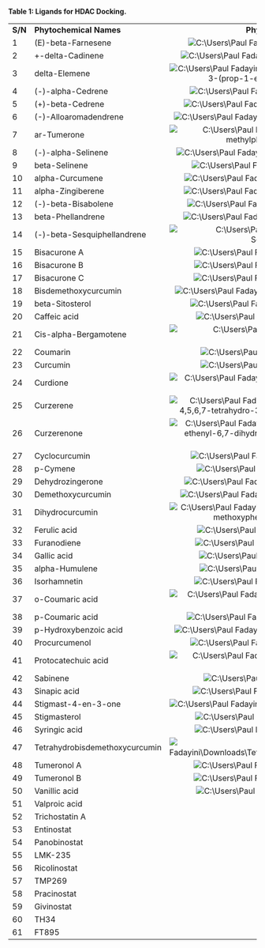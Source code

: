 <!--StartFragment-->


**Table 1: Ligands for HDAC Docking.**

|         |                                |                                                                                                                                                                                                                                                                                                                                                                                                 |                                                        |
| ------- | ------------------------------ | :---------------------------------------------------------------------------------------------------------------------------------------------------------------------------------------------------------------------------------------------------------------------------------------------------------------------------------------------------------------------------------------------: | ------------------------------------------------------ |
| **S/N** | **Phytochemical Names**        |                                                                                                                                                                                   **Phytochemical Structures**                                                                                                                                                                                  | **Sources**                                            |
| 1       | (E)-beta-Farnesene             |                                     ![C:\Users\Paul Fadayini\Downloads\beta-Farnesene.png](https://lh7-rt.googleusercontent.com/docsz/AD_4nXfyVUZGRwbqWrKU9B6gmnEjlI9J59C7zAKqTO7JWe8ZCQHmkNJ_LR-T9m1OHLTIJQirPxiNLlX5j24E745UvKAiAJm3amaR3HJCCyMgWpgfNiIuBO99IqxOW9Yf5mZ959a2242pIn564pP0sI5mY06OhYBMcXCpIWgcT2lqS2oPcphp9q8Trg?key=ejOZ_L7WkVGeMy68sr7FKQ)                                    | <https://doi.org/10.1007/s11418-022-01658-7>           |
| 2       | +-delta-Cadinene               |                                  ![C:\Users\Paul Fadayini\Downloads\\(+)-delta-Cadinene.png](https://lh7-rt.googleusercontent.com/docsz/AD_4nXf6Y95S2J2TLcwVKQWxi8cUWD7xq3Aphh0Lxe7n8LeM7o83X4TMTlwFhn0Okq_7zxC1b7zsxAaO_YnHJSQgy28JsCdLXByuVjfHxX_spMzBWHJE9k3lq16CYN6JrudeCgTn9e64sf6Fx9B5hK_v7DhSoD2g7rIRgMv-T5XGMzwBR9nHXFgcWg?key=ejOZ_L7WkVGeMy68sr7FKQ)                                  | <https://doi.org/10.1002/PCA.1296>                     |
| 3       | delta-Elemene                  |           ![C:\Users\Paul Fadayini\Downloads\\(R,R)-1-isopropyl-4-methyl-3-(prop-1-en-2-yl)-4-vinylcyclohexene.png](https://lh7-rt.googleusercontent.com/docsz/AD_4nXetBj4peVIWIKoNDMXYZYEmgjZwyUaa_zCY5zh4cr2RAzlubKhRmx0_D17ehTMZdeMXBcuovbgzE8_-4W-39_sNK42qe0bYiFJdZy9tqJh-K9O6Q3xCeosXyFk6SuMZ2xclt9Qnuxx5sM5m1w4t5xcizPCrm1KwgMQmcXD4wX5YJFFAdRSs1w?key=ejOZ_L7WkVGeMy68sr7FKQ)           | <https://doi.org/10.1002/PCA.1296>                     |
| 4       | (-)-alpha-Cedrene              |                                     ![C:\Users\Paul Fadayini\Downloads\alpha-Cedrene.png](https://lh7-rt.googleusercontent.com/docsz/AD_4nXc7tgglzlHsl78e8L24ZQvk4oEkW29xKe_32ClfLjAeUSdkLHC-LktV_InZd-vmAi6TfhXECtCU6c7yiTIv_XNfZNFL0FfZ4KgOAritNx1zAA-rTQLSQ8nj96rzE1kSX4tRfs3JUtuQhGr9mIVdVmD_ES5saXXoYiwDlIDNhTFZys5wxTtcgA?key=ejOZ_L7WkVGeMy68sr7FKQ)                                     | <https://doi.org/10.1515/acph-2016-0028>               |
| 5       | (+)-beta-Cedrene               |                                   ![C:\Users\Paul Fadayini\Downloads\\(+)-beta-Cedrene.png](https://lh7-rt.googleusercontent.com/docsz/AD_4nXekRngs2lEEHGEPXtoPVXFPTG9UxPtUVDgzygZL2IDPoGI5yZ1O4G-xrR3mHSJXV45nqpDFhcFhQBek8obG8FpychCxx4orVDl-bH9H1y5jI3hYdRCOjV2GSGqsK9Uoq625hYGOEFIGP609SH9pocoeoU08pS6Y4BeB-TmqNKUOEbYUwyIWZts?key=ejOZ_L7WkVGeMy68sr7FKQ)                                  | <https://doi.org/10.1007/978-3-319-26065-5_14>         |
| 6       | (-)-Alloaromadendrene          |                                ![C:\Users\Paul Fadayini\Downloads\\(-)-Alloaromadendrene.png](https://lh7-rt.googleusercontent.com/docsz/AD_4nXe7sKJwXGFWC3TS1qt3-lC1t-f6TcYB7jdst04U08YYzlwZD4jn_IpJyCtKUgHNG2-w-q5exM4pqgOpu_WWu-9285ppqRrWT3L6QQqUBqd1aQUAJHRFH4A4hzUozAGr1NrmunG1pgtUKi5XuYcsyjPYGqelohk4-usXqy9K3Wc18Gt51QEda2o?key=ejOZ_L7WkVGeMy68sr7FKQ)                                | <https://doi.org/10.1002/PCA.1296>                     |
| 7       | ar-Tumerone                    |                       ![C:\Users\Paul Fadayini\Downloads\2-Methyl-6-(4-methylphenyl)hept-2-en-4-one.png](https://lh7-rt.googleusercontent.com/docsz/AD_4nXcHGD5zWAq3RLlg0QpgRlO6iRMrcgXL84eiHxCNUjQXMdEN41cpu9JLRQxNAomfySApeVEXJAyPcBWz-cfl2NNwxDm6DC1Zvgq_4RF-nltVrq4XVUbIWdD8W-LucyYe6R9yKMdtp_rwgBFgC9Dam_6zvzlrdMSK69fmdGDbJhjaOJKcM6-q6A?key=ejOZ_L7WkVGeMy68sr7FKQ)                      | <https://doi.org/10.1007/s11418-022-01658-7>           |
| 8       | (-)-alpha-Selinene             |                                  ![C:\Users\Paul Fadayini\Downloads\7-epi-alpha-Selinene.png](https://lh7-rt.googleusercontent.com/docsz/AD_4nXc1Vv7DN0xB-xGBShcTsVu5Q5hG9yPmJNNQd55YJHl8HBc4zQ63d1Q2Q_4v40eMAIFaIV-I6Zosr_6mfu6qeA2-zhy29rDgSAr1_djz1ngQz3G_7zsDtdRTxz46ZRxUI3AyqpH-EKR_tenAo0QWfBdISBfRUqhPG2pM4PV3nlLJTO__6L4XBw?key=ejOZ_L7WkVGeMy68sr7FKQ)                                 | <https://doi.org/10.1002/PTR.2137>                     |
| 9       | beta-Selinene                  |                                     ![C:\Users\Paul Fadayini\Downloads\beta-Selinene.png](https://lh7-rt.googleusercontent.com/docsz/AD_4nXe7yj46rG86eCiVyWItMaD52L1Ad174EBYPdfdRbMTcRSYM3Y57vLGoNnIB_BSu8kY6iKeyGFqWDfw7lMeEbtlUMuG38i4zQmpNFhQLhBeUREqL6_kgLGFn0SW9UmC5CvvhRhb2gACwTIviwjrhLGrjTeUBprtp11PY8aO1FppiS2crRUIDcBE?key=ejOZ_L7WkVGeMy68sr7FKQ)                                    | <https://doi.org/10.1007/978-3-319-26065-5_14>         |
| 10      | alpha-Curcumene                |                                    ![C:\Users\Paul Fadayini\Downloads\alpha-Curcumene.png](https://lh7-rt.googleusercontent.com/docsz/AD_4nXf8bwVyyyR6R0QJsTJ1GrKyTEDd-IqJbhAGuUYWB4nLLpox8OWsDUpnsMuQ32KUxKxJwq2GdBNBeMEKtULmaXSKAN1dOKKDkGEgFcwu6JXYAj3sXUDRwSSBEYkUJSzqB_lR02h4SFAjoj1tnMCsfIn7whreS6QwY__uEeGlps8TlEh0G8EWFcQ?key=ejOZ_L7WkVGeMy68sr7FKQ)                                   | <https://doi.org/10.1007/978-3-319-26065-5_14>         |
| 11      | alpha-Zingiberene              |                                   ![C:\Users\Paul Fadayini\Downloads\alpha-Zingiberene.png](https://lh7-rt.googleusercontent.com/docsz/AD_4nXfxAeX4I5Fxw0HMcmep1ojtcs-OEptaRbrI1jJawxRQl6NLCA9dpanlQg8Jzf3_47WGLqljpTaXkbHys0DUNYte4a3tHnImR00zlgMF5PN3bChcr3o8nydLdIcm3tPQiNJWt1wej2xcg732FnXy3ETNHeZ9kFHYwKjevdaGtjjmOPXdfaCl-fU?key=ejOZ_L7WkVGeMy68sr7FKQ)                                  | <https://doi.org/10.1515/ZNC-2002-9-1013>              |
| 12      | (-)-beta-Bisabolene            |                                    ![C:\Users\Paul Fadayini\Downloads\beta-Bisabolene.png](https://lh7-rt.googleusercontent.com/docsz/AD_4nXfba-BsDq0xOjSWn1ueVnHR4Xa2_UvkkEpbunJcqy9Hp6NziAihftr75BhfquCdHU4Mc_4F_Vx1TyOzwJeXcV7i0oH6xxfa31eBu17XxbzLD7NSK79atwnlocFt04aFk3L99B4Y1MtUwpnpl-9gxwMe1EnMoMOXCz7wbZVl0Lq5m3dd8RIO_A?key=ejOZ_L7WkVGeMy68sr7FKQ)                                    | <https://doi.org/10.1016/S0021-9673(96)00802-3>        |
| 13      | beta-Phellandrene              |                                   ![C:\Users\Paul Fadayini\Downloads\Beta-Phellandrene.png](https://lh7-rt.googleusercontent.com/docsz/AD_4nXeP_pKQnnJg3LbBmPpWBG7GHhU2jZ9_Rnm4JL5v_WfLjA-x4oH2_T-wLWVaqywb5UgtyeBK1LTRXKByEnQMnF2EfaGzwjVwNW_L1xqy_mAeiCy0R3ITLFtVlu62CFB5Qax1NrDTUtE0-X7Qx6K0fgmsGviJDtJNjMmk76VKKf08aF79Bbx3vhE?key=ejOZ_L7WkVGeMy68sr7FKQ)                                  | <https://doi.org/10.1007/978-3-319-26065-5_14>         |
| 14      | (-)-beta-Sesquiphellandrene    |                             ![C:\Users\Paul Fadayini\Downloads\\(-)-beta-Sesquiphellandrene.png](https://lh7-rt.googleusercontent.com/docsz/AD_4nXcU7kOtc32g8-9KhyZ4Q7fQPaiorUxnuDeG2pAETIS8-obkiVVXwPFhhGindrjX6WgfeU_7PZe-idhumoHPnoXl1S4OIHdRDRhPjZlvQYBJLxDCEpudUHvPj_vWRJt8Emz6qkSQFSwJ8G5zAihhbO6tIJehLnjJJA6j2F1BvUHNEjDnh_iEZIY?key=ejOZ_L7WkVGeMy68sr7FKQ)                             | <https://doi.org/10.1016/S0021-9673(96)00802-3>        |
| 15      | Bisacurone A                   |                                     ![C:\Users\Paul Fadayini\Downloads\Bisacurone A.png](https://lh7-rt.googleusercontent.com/docsz/AD_4nXdgWbHLmwdRL8vAxbvdsbyMxPOaSN4fmWJJwCMj3DK-ql2AkMnuqvNBUWCLzZCMLsm7S-bmP0PsRHDq0a7kjouqouyrPXzWBZN_WOTsjRMEVSR3czjwy-53uzfn9hOJiiYt5uY6zfoqXnyam14SuM4eI4J6W6luadyH7pcecY1IKHo752Bwd88?key=ejOZ_L7WkVGeMy68sr7FKQ)                                     | <https://doi.org/10.1007/978-3-319-26065-5_14>         |
| 16      | Bisacurone B                   |                                     ![C:\Users\Paul Fadayini\Downloads\Bisacurone B.png](https://lh7-rt.googleusercontent.com/docsz/AD_4nXfvDiq9-FlENqig-K3MBd8rqwGpwu2Vn7hUeCNr0q3Rr53_9u6ESpsWq8Xb8Km9tR69te79qVLmBp2It2ryQzU7VNOrEbi41yOLl8NwfYzRYasEIBM2B-Fu6kAcqpyF3YzriXED6mLsGs8ULurG_DtzeedUdpdzLvghFDbn8ciB18OHH2KehAI?key=ejOZ_L7WkVGeMy68sr7FKQ)                                     | <https://doi.org/10.1007/978-3-319-26065-5_14>         |
| 17      | Bisacurone C                   |                                     ![C:\Users\Paul Fadayini\Downloads\Bisacurone C.png](https://lh7-rt.googleusercontent.com/docsz/AD_4nXfNGp01pHIVMgZ557cfg8soYBNzAKJdZu0bzXFo5Tfi4uCQFKUKhDksnTGNW7tMC8_rA60gCOnnGhhavWq6zM1Rp6F0oNwuzCbKht9iTTwBY9p0iQFSWOFkXewdBr8xSphj2_tuhlhJFnVfTZOH0lNh8NxY-PnfWpnQkRI-5rNM4aEpMu-JiUk?key=ejOZ_L7WkVGeMy68sr7FKQ)                                     | <https://doi.org/10.1007/978-3-319-26065-5_14>         |
| 18      | Bisdemethoxycurcumin           |                                 ![C:\Users\Paul Fadayini\Downloads\Bisdemethoxycurcumin.png](https://lh7-rt.googleusercontent.com/docsz/AD_4nXea0XEq8gtIsEESt6AIJVZRfRSH3aRVtjIbcd5HGa1kLCHPVaWCkdr3KXFTgVOw4QBPtlY3XJXENzkDbWqzACuyfUH-014txWIRh9byP1msUAF_Ck2-2Rid_I7DIpE0AILGgunenFVf2n0mQXLGJ4Re-LLzS6NhYY1KJIHFGeHj6V0Qbzdb5QE?key=ejOZ_L7WkVGeMy68sr7FKQ)                                 | <https://doi.org/10.1248/CPB.33.1725>                  |
| 19      | beta-Sitosterol                |                                    ![C:\Users\Paul Fadayini\Downloads\Beta-Sitosterol.png](https://lh7-rt.googleusercontent.com/docsz/AD_4nXfSjeVgIdZqSc2i-4eGX1j4MZ3Bp6mCDeuyimCwc5Xn2Ejt7jpmVeV2H3q1wmvgEe9iXu-CB5o5237p3rtK3qpVdUSKnV_5FsovlNAOItJ-2pbeBf1w0GKioFPJHRnL9h27PtYUYgy05zNX9YZnnG_9rG22KL625LSWsTvax5lUisu7fTXc49A?key=ejOZ_L7WkVGeMy68sr7FKQ)                                   | <https://doi.org/10.1007/978-3-319-26065-5_14>         |
| 20      | Caffeic acid                   |                                     ![C:\Users\Paul Fadayini\Downloads\Caffeic Acid.png](https://lh7-rt.googleusercontent.com/docsz/AD_4nXcD7OCnUpeJ18GSwWyPF7g11G6_gOYWO4WORcC-Ngr8LkmEcd8WaSDd-rHgKoFjHEemfzp4ICZncn7Uk3rp5Tbe0dGHEb091chE8QGJ2O_zgZDo7lfRZrIEcst3evF1bjCJRwiO2Kq6tgutyd36ErCo9SPqHEAw_tif27o5b2ufW6KNbBNhCkQ?key=ejOZ_L7WkVGeMy68sr7FKQ)                                     | <https://doi.org/10.1248/CPB.33.1725>                  |
| 21      | Cis-alpha-Bergamotene          |                                 ![C:\Users\Paul Fadayini\Downloads\alpha-CIS-BERGAMOTENE.png](https://lh7-rt.googleusercontent.com/docsz/AD_4nXfmhKqlzyo9yiVPqYQOeh0DD9iNW08mkPcOwde2bnuKc8O6LpGUbRGbjBpEbHDrjcLjAwpBL9ZAWuYM08Qbg8sHFqKgTIhmnCkI02xXdfoNgcWREPT6cZANbptkkItS0MMlEoD3P_n1-fU36_7T7QS5n3YGOV3cxr14BpYSpHhcHB51c_OzHCc?key=ejOZ_L7WkVGeMy68sr7FKQ)                                | <https://doi.org/10.1007/978-3-319-26065-5_14>         |
| 22      | Coumarin                       |                                       ![C:\Users\Paul Fadayini\Downloads\Coumarin.png](https://lh7-rt.googleusercontent.com/docsz/AD_4nXfmhjrBAsXRgHRc6iHMMwFwDN7aeUjvmgfVm8LG1YVWZBIk_rCmUyl54J435WKyjs_BSf5jRRx_RSjgGywFy-pwdHFzcRR_bfhNIyvUNMG19LBJO2IxOjx9cCAs4Hmk2t--4zNhU5v1sF7qBEH_hrb-C8OencF1iF2tcUzUiA7H8RdSC01prlk?key=ejOZ_L7WkVGeMy68sr7FKQ)                                       | <https://doi.org/10.1016/0021-9673(96)00103-3>         |
| 23      | Curcumin                       |                                       ![C:\Users\Paul Fadayini\Downloads\Curcumin.png](https://lh7-rt.googleusercontent.com/docsz/AD_4nXeDA8_YNC242foxg6GMLacp5pboD3e4TLR3Nany_T6xv8GgGJ0Uj5qm8DApUdRMEFdIaCRK97yFvTnsICVO5FNYCohlznoRA3NfuOjr9YHkkD_c6Y74D1OiKuM4CbppFB5_fTr4olpxy21BJ703j-ffuS3z1dgOBd8chkGXWSW-yuagYgwBGJI?key=ejOZ_L7WkVGeMy68sr7FKQ)                                       | <https://doi.org/10.1248/CPB.33.1725>                  |
| 24      | Curdione                       |                              ![C:\Users\Paul Fadayini\Downloads\Germacr-1(10)-ene-5,8-dione.png](https://lh7-rt.googleusercontent.com/docsz/AD_4nXfp6iUtdfsu3RAbXJFj02DWTX9t9PSoo8LAvuBU6ZfTNjT8LbQFN6pqbUhpOeBt-MIRIp0gklhBz5AIGGz1P9KAiZOI3toXTRFoTJ810jEkMU6pXgmeorNu9yhP7CEvuk6Ae11urLb50Tzc6SfieMFqHY8cUUm9AiVuR4MdYOv63ATlIf2NTtM?key=ejOZ_L7WkVGeMy68sr7FKQ)                             | <https://doi.org/10.1002/PCA.1296>                     |
| 25      | Curzerene                      |     ![C:\Users\Paul Fadayini\Downloads\Benzofuran, 6-ethenyl-4,5,6,7-tetrahydro-3,6-dimethyl-5-isopropenyl-, trans-.png](https://lh7-rt.googleusercontent.com/docsz/AD_4nXerHKjuTNp0RYqCqAEJA0YwPQzsTcwSCWHdsrhWME0oOlZnVazzclQ1UIR1gdB0GfG4oNomK-iKWPlIMBo-BR9h90sVmM60lamsl0Q_55ur_ZIxENZN6IjFx-TCqye8jLlcmVClsmi2w_RNJrQSybO-0s-Lz2BQ-d_9BZbFQBcnaCxenXmdo70?key=ejOZ_L7WkVGeMy68sr7FKQ)     | <https://doi.org/10.1002/PCA.1296>                     |
| 26      | Curzerenone                    | ![C:\Users\Paul Fadayini\Downloads\4(5H)-Benzofuranone, 6-ethenyl-6,7-dihydro-3,6-dimethyl-5-(1-methylethenyl)-, trans-.png](https://lh7-rt.googleusercontent.com/docsz/AD_4nXckednqnyBE2edAY0u4_6kyVMRxkd1DnHQEwg_rADYyg3X5dzoN0zB45Z6txndAxtnWuPR9yQn6vUBaDMP3krehEIkey5LNduQioZstxuQmzSUrltjVoDoJXSl4u-MGIsmfiwE_GFak5n4lNEvVfEtaA7NHY2KH6PKDTVpR6X6G_j1Qfwd7k-c?key=ejOZ_L7WkVGeMy68sr7FKQ) | <https://doi.org/10.1002/PCA.1296>                     |
| 27      | Cyclocurcumin                  |                                     ![C:\Users\Paul Fadayini\Downloads\Cyclocurcumin.png](https://lh7-rt.googleusercontent.com/docsz/AD_4nXffVDFUkM0k1zDK4b0sSpyyIn7o7pODzmXirESHJ3kS6fUlrnKXNnAC51XqMSVPfLUyA0IgdyLrQYXAUXnLrFwaG641_ieMyx_xqqWwbLEX0ZZxQFz0l1EKdGn5YMzghjQbNpXAHcTWXg3L17SNDhW8jf80VoLk0oZbk8c0CbReGS-5hh0KiNc?key=ejOZ_L7WkVGeMy68sr7FKQ)                                    | <https://doi.org/10.1021/acs.jnatprod.6b00331>         |
| 28      | p-Cymene                       |                                       ![C:\Users\Paul Fadayini\Downloads\p-CYMENE.png](https://lh7-rt.googleusercontent.com/docsz/AD_4nXdzmDLkvc-ra9nMRYI4XO2VqBiOTi-xultzndSeMhCR6SCh9xj63omjYJra5o9x_KFMMHsroNwQ7lIaoAIom2UjE8n_3JRtVc2Bfw8xHvYQE-IomNlzE_6MhDqmJwbT6d4bKovTCTbdad2NWJhtcdk43GsqRXMk3IdPZyaYoXEf9eRqEYIXH74?key=ejOZ_L7WkVGeMy68sr7FKQ)                                       | <https://doi.org/10.1080/14786419.2018.1488702>        |
| 29      | Dehydrozingerone               |                                   ![C:\Users\Paul Fadayini\Downloads\Dehydrozingerone.png](https://lh7-rt.googleusercontent.com/docsz/AD_4nXdzRYhJhUqVdwUbw6tC20DhZhqFHZ--EYqDJKmduIDfMFP8Jg9293IWyLaKm5Q-_y80TAvpWIIIuBRXuw0WM8CSt5qpdqfA_28FkItUYsbB13qNOMa_9MPh6c9Bc3QPdaM0-meqmZFySd4iqT1AxbdFVk8oqvmivF22ZgikicbNW5aQ2MhDYos?key=ejOZ_L7WkVGeMy68sr7FKQ)                                   | <https://doi.org/10.1016/0021-9673(96)00103-3>         |
| 30      | Demethoxycurcumin              |                                   ![C:\Users\Paul Fadayini\Downloads\Demethoxycurcumin.png](https://lh7-rt.googleusercontent.com/docsz/AD_4nXdCSM9jBeH6Kf3wREkV7aCILOaz4Pi6JY16cnHIm4UNX82_zHIXQMyBVKahQ1bpVJvLXwBbFyUnlF9YAGtgZpEknBOzuYgrnT3F5UfRGxI5cPBGtbidLHF-kGD8TEzZsTGJo9dKpc6p00w2ljW8IYQG6ADMyobNHbuCQFdd884xtILxIScesSU?key=ejOZ_L7WkVGeMy68sr7FKQ)                                  | <https://doi.org/10.1080/01483918808067200>            |
| 31      | Dihydrocurcumin                |              ![C:\Users\Paul Fadayini\Downloads\\(1E)-1,7-bis(4-hydroxy-3-methoxyphenyl)hept-1-ene-3,5-dione.png](https://lh7-rt.googleusercontent.com/docsz/AD_4nXcGp5I72tKLtXRSZEIMECAAkr_GJKr8STZN0IPdYQ93JcPPtUdgZn-eyknfI7VpweUoGFge-qNhmUv8g_yjVaobO1K9ZBmUTP5oJ2U0qADEvmq2hWHHGwNkxbcYbMzzfoWlB_mxn5FBEhVBY1S1D17XVrDSqVDwGG86b-mraTsWPYbDj0AcPA?key=ejOZ_L7WkVGeMy68sr7FKQ)             | <https://doi.org/10.1016/S0021-9673(98)00540-8>        |
| 32      | Ferulic acid                   |                                     ![C:\Users\Paul Fadayini\Downloads\Ferulic acid.png](https://lh7-rt.googleusercontent.com/docsz/AD_4nXe0wkI7TxEW_yf6f2DRHelU1bQPgitvGnWWh5U5jjGD449KwZRRjHgAzT7mRdOPz73CnGmvRGDpnnt6-0aThw--s90MrItItZ46fr4PGBLYkxCj_SHXfAkX5z6qLzXDy6tiyWDxw4kWwiNeXqw0jeTjSvwT8AKE_GoVx9mc_O1GYCNxx9qBnoc?key=ejOZ_L7WkVGeMy68sr7FKQ)                                     | <https://doi.org/10.1080/01483918808067200>            |
| 33      | Furanodiene                    |                                      ![C:\Users\Paul Fadayini\Downloads\Furanodiene.png](https://lh7-rt.googleusercontent.com/docsz/AD_4nXe5TlRcan93IenIW7L90hJdo5L7eSRGKLkFVPUp4xy_5dFwYnylc6glgnC3Q_mfBhwlVOC5ayR1N2TRs7ZijmJcCMYPDRAKXcVBYtWWtga-LZZu8GaftO7vJ3hYpvkWONb8SrrgJpSEybMb-EV6doAQIqfPxezXPpSQP6fEz0ig8z_oBV-tQA?key=ejOZ_L7WkVGeMy68sr7FKQ)                                      | <https://doi.org/10.1002/MNFR.201200838>               |
| 34      | Gallic acid                    |                                      ![C:\Users\Paul Fadayini\Downloads\Gallic Acid.png](https://lh7-rt.googleusercontent.com/docsz/AD_4nXdKy24OXVLVVuC3kmZudrvDSiKPq4Wb4ly00jY0LJLwAaage7yoWmR4up1lT3CVQwX6BWNd3ox9zJ7nYG2EzTgIMQTGB9tPWeih2LoKBNGy5o_2SGh5cU1zzOjenSngwG3KW7LZjBCq4yu0BxSLCCO3p9e5Rpn_pCBR83tUUE820RXR3qfQxiw?key=ejOZ_L7WkVGeMy68sr7FKQ)                                     | <https://doi.org/10.1007/978-981-99-7731-4_5>          |
| 35      | alpha-Humulene                 |                                       ![C:\Users\Paul Fadayini\Downloads\Humulene.png](https://lh7-rt.googleusercontent.com/docsz/AD_4nXemU5xb4oyTmfRvueTgGvZGrvd-FPwSE8YzVnZv6V90HFCldnoSFsmBssMHiO2lacf1MRTIcwffepMQTnvqHQ7Aesxbr-RhRcIPwI5YjaMdZ_ktRHrL4afi9IYgVoALm2zVTB7qB5epsIu0uRGcTxZbvRHKFsQrTM9iOBE4BKisLmFz6-SaFiQ?key=ejOZ_L7WkVGeMy68sr7FKQ)                                       | <https://doi.org/10.1007/978-3-319-26065-5_14>         |
| 36      | Isorhamnetin                   |                                     ![C:\Users\Paul Fadayini\Downloads\Isorhamnetin.png](https://lh7-rt.googleusercontent.com/docsz/AD_4nXfkU96ZCOwiX9H8p7L-7DDQhj4wbmTh51siSocLVbg_oAejvD-EVxCcvRuph5RYwqP3Qj77wnn_DBDKPQpPOHTqnbRUGYDTAXpKSL3_4s9de3_BVBjt6y02qG-KWWWObvlQKHZsJwmVPAzibhQfuDeoVT7VcWl7dq9H815vy_kSWUSMTKN-mWY?key=ejOZ_L7WkVGeMy68sr7FKQ)                                     | <https://doi.org/10.1007/978-981-99-7731-4_20>         |
| 37      | o-Coumaric acid                |                             ![C:\Users\Paul Fadayini\Downloads\2-Hydroxycinnamic acid, (2E)-.png](https://lh7-rt.googleusercontent.com/docsz/AD_4nXfLUwjiLgMUtngWDeGIIkCfcbzO50izjQH3R8rqjqpcPu-43_qlQGlmUX4KJPREu2Ck0I0aaX3gbBW2iXoJfFPHyKeVSnkQHy5vc2SHrl5NYCq7bZVxgUF-FBiTxxz8CDnGg9NrY561JkIwqSb2W2Hqc1XDT7ppHBG-C6eCInQY0N079DnOZj0?key=ejOZ_L7WkVGeMy68sr7FKQ)                            | <https://doi.org/10.1007/bf02867969>                   |
| 38      | p-Coumaric acid                |                                    ![C:\Users\Paul Fadayini\Downloads\p-Coumaric acid.png](https://lh7-rt.googleusercontent.com/docsz/AD_4nXf161ab-2ZG6Dpseg3KnPLmEoF6LabQPefLL21u_sWqdSD7SMKS6IGIxjdnDPYNUQu4Zk1dh73Z5Fw6L14KPl7Ik0ItQLMJhUrasFNNAfk3c1tdTK4bKOF4N-mwAxeRN1yPro8p4vavwsmYnNnhEW1Y1e6ASWQSINx_TjaF-bdq_SJRmyZHKew?key=ejOZ_L7WkVGeMy68sr7FKQ)                                   | <https://doi.org/10.1016/J.JPBA.2011.02.029>           |
| 39      | p-Hydroxybenzoic acid          |                                 ![C:\Users\Paul Fadayini\Downloads\4-Hydroxybenzoic acid.png](https://lh7-rt.googleusercontent.com/docsz/AD_4nXcS96qspt4CtGQ59r4viiLTBbmgNUmNqHQ-Mh3y5hKpOclhRTU0hNr5El4JjDd4oFM2hnAk_1roKgqk_b4iuB6igzZmARs5wCeW-kSZ1X0YKcokZJTbzgjj8iM6XmmySDbw-d26QwS8alc0w4X9pD-hyMdKy4g89DAziPj91OKJMNxzuoiy_g?key=ejOZ_L7WkVGeMy68sr7FKQ)                                 | <https://doi.org/10.1002/BMC.1207>                     |
| 40      | Procurcumenol                  |                                     ![C:\Users\Paul Fadayini\Downloads\Procurcumenol.png](https://lh7-rt.googleusercontent.com/docsz/AD_4nXeej3C5nCds6sfaDuGznz1runaPqX9BDMLzq_vE6e3hXtGKSppaKCpON9aQOtIaHPb--lZAMPTzwhVvUEbsXIIcPDjKeObhKjjIuS32Y61Fi-KJUksS-p_Y1EpUiT3sTnOpQ3-MN-znllEUy5pv0HG6y74i2mW7HCWxUkAqipRsVJcoSsvFUOA?key=ejOZ_L7WkVGeMy68sr7FKQ)                                    | <https://doi.org/10.1016/0031-9422(90)83038-3>         |
| 41      | Protocatechuic acid            |                               ![C:\Users\Paul Fadayini\Downloads\3,4-Dihydroxybenzoic acid.png](https://lh7-rt.googleusercontent.com/docsz/AD_4nXcBCQafCYEyT5ql8HjCYpuCCtGW8CtSj3ANjT6TqaRQLT0AMO3N7q0EpvNxyE8GMx32HZvwwSKzN3xi-XCXGc1ymEkJyk6H8G_9beQs7GxUwfWDFgWjfyA91DLD52CjuFo9sg6F618N7q9EQR5a9a9fxAB0m2sgTfxU9n2wFSo-ayKk_fLsUgU?key=ejOZ_L7WkVGeMy68sr7FKQ)                              | <https://doi.org/10.1007/978-94-007-2923-0_10>         |
| 42      | Sabinene                       |                                        ![C:\Users\Paul Fadayini\Downloads\Sabinen.png](https://lh7-rt.googleusercontent.com/docsz/AD_4nXfb1VsQ2MU-P7eLPAteyRgDzJsNzZVuzjI-uBpDdiWFLgAOK4fg0sg2SFHuJnXukggsqkeWzn0NZLXyczWtjjllPHFthKZMgp32BLkyzihJ9-0PQI10H039CHcop50PQaINfXfO5xzPG7qI11vaDV0hsp7GzHxlkNEa9FGZpR0GOGtQ7lTKVc8?key=ejOZ_L7WkVGeMy68sr7FKQ)                                       | <https://doi.org/10.1007/978-3-031-44746-4_20>         |
| 43      | Sinapic acid                   |                                     ![C:\Users\Paul Fadayini\Downloads\Sinapinic acid.png](https://lh7-rt.googleusercontent.com/docsz/AD_4nXcT5-22Tn2_hjAFCXTkwPHTNe72tpZe28JgRicX1bWKQgxKH_QlEK4AhKI_CipUICMgQpfJkOLGvG38v0SX2cE7XXkJgqkR7wgFRSPV1czrhODdEsL1y3-BAfyI_PXiGP1TzlWR-8NE8AK8vO3lNaqn_w8CAi4SSm-FpVxFt5hUHsWKlMu4BQ?key=ejOZ_L7WkVGeMy68sr7FKQ)                                    | <https://doi.org/10.1007/978-94-007-2923-0_10>         |
| 44      | Stigmast-4-en-3-one            |                                ![C:\Users\Paul Fadayini\Downloads\Stigmast-4-en-3-one(1).png](https://lh7-rt.googleusercontent.com/docsz/AD_4nXeZTJsi87VKdFdhocO85lfosjzjUFD7EJbk1m5JQefOs0308uG_VXRefD7S15plKwDv-D_wMKWGABUPGe-_9cGUoP3dx6B0xIIXOrFR4pMb6Jdg5Fs1rLULkyAWzP6HvNNAe6VoDcCQMwPrDNWnFkwUa8IF-cWSp0CX8K9UcHF6gN6XqDRs8IM?key=ejOZ_L7WkVGeMy68sr7FKQ)                                | <https://doi.org/10.1007/978-981-99-7731-4_5>          |
| 45      | Stigmasterol                   |                                     ![C:\Users\Paul Fadayini\Downloads\Stigmasterol.png](https://lh7-rt.googleusercontent.com/docsz/AD_4nXdJBeWjsz14qDLoLNgfHHToMckF6s_KhM66LmTm_uJn4oQElI7HTM6SCXYPHkSoKNWOLI8HS-6uhaYZsp5EsDnbQNzWLbZ5NlvJ4x5ISxbGbXxvDyjfzekuHIIBoss64S6ImUIMGMPkCK0Lj8JBn5GogrqX7nEze3FvySuZoW1Uy-AOppy_V2o?key=ejOZ_L7WkVGeMy68sr7FKQ)                                     | <https://doi.org/10.1007/978-3-319-26065-5_14>         |
| 46      | Syringic acid                  |                                     ![C:\Users\Paul Fadayini\Downloads\Syringic acid.png](https://lh7-rt.googleusercontent.com/docsz/AD_4nXeDv9FXGvxFEKk8n_iMKD7S1dap7j1TDR2SPoFVkUTtspydpNyoUqJw5vNlv3G4MJoNXjthoPaVqb05ksSSmfcOTzFpJsfMDbZy89tiLDWPs_ce_mJkywykW7n62mZAaM9ODhmEmEejuBdiVUox_QIB0xUcO5w9UmsVl1NszWX0FfQhARt66HI?key=ejOZ_L7WkVGeMy68sr7FKQ)                                    | <https://doi.org/10.1007/978-981-99-7731-4_5>          |
| 47      | Tetrahydrobisdemethoxycurcumin |                        ![C:\Users\Paul Fadayini\Downloads\Tetrahydrobisdemethoxydiferuloylmethane.png](https://lh7-rt.googleusercontent.com/docsz/AD_4nXepEXQQwx2BzZJ92_uREpUt7XY21cgZqJe5LLrvYouHnP98KuagwP4QVLDP9HIpvjHCGDkEBFv1hl30jWRxvGYFqKUnS_J6pdo3ZzicK2MQ2pMCQJHxJ7ThUVwDP33ZQv1aiJT4Ky2xx9mJjdZm05sXv8GoXSHL7md2rybWm0N9F0z5-Y7WH58?key=ejOZ_L7WkVGeMy68sr7FKQ)                       | <http://doi.org/10.1177/1934578X1501000231>            |
| 48      | Tumeronol A                    |                                     ![C:\Users\Paul Fadayini\Downloads\Turmeronol A.png](https://lh7-rt.googleusercontent.com/docsz/AD_4nXc1MWZNrmzhEDJNH_nwYxq33c_OLns-QhyQeH0Dl0wDgApMFa8r2hKRXjR-w6-m5keafDQhvuxWIu9vcLqs94vERDO8XS8Yfagdw9bVPm79D3X4_IRw750PI0IaR49n8xJVfHFGo0cDTY8k4_jNQQKeKBv_2rQqCp20D-9UqonuXFeiw77jIEI?key=ejOZ_L7WkVGeMy68sr7FKQ)                                     | <https://doi.org/10.1248/cpb.55.940>                   |
| 49      | Tumeronol B                    |                                     ![C:\Users\Paul Fadayini\Downloads\Turmeronol B.png](https://lh7-rt.googleusercontent.com/docsz/AD_4nXf41cq8LUsgxOFqjtGAHj-Ft4wWILdVyK_-KANXthxJ1NpVSicoGJIFbRQJ4Z6P1rbFlfSLbGidE6ykEUESAJ4VY4M765agBetXOLegZV39uvZbKzCrnxfVkSAptfTwEt-AeTnXY6Ud1SCk5s7PLUnVF0Sd8RLgYbnKGittWerKv8pghCSM2GI?key=ejOZ_L7WkVGeMy68sr7FKQ)                                     | <https://doi.org/10.1248/cpb.55.940>                   |
| 50      | Vanillic acid                  |                                     ![C:\Users\Paul Fadayini\Downloads\Vanillic Acid.png](https://lh7-rt.googleusercontent.com/docsz/AD_4nXf9a4KxoINWTf58fECqj1wISw4QRahyXCIpf5iyAjPK8BWYuccYLFSy4GZ8h1HzgPhvvYfKUHKoT5AmMmeli5xVcdMrsXM3lU75W7aGn7pUlMBNkXT8NkBgxhah-qqUHcZa8H69-BkYVGmeeeUMGPk_KuUCO9GrVKbW0MpXElf2nRglKMHBAvo?key=ejOZ_L7WkVGeMy68sr7FKQ)                                    | <https://doi.org/10.1080/01483918808067200>            |
| 51      | Valproic acid                  |                                                                     ![](https://lh7-rt.googleusercontent.com/docsz/AD_4nXdm5To8bw-f1iLAxb8KGEu2XYb3B8sx4XvkX3kILZG0r0nkWdLb8QC5N6EETRC9sjBiTIhkbI0eP38holGqgXeHST1ofVfDnEQEddAc0lktT1e9ZVd5D_qFdMlnBHzJKiq1_1DNlMLY0NE-p3nE42lWz4RnNnT8vqzURXbK?key=ejOZ_L7WkVGeMy68sr7FKQ)                                                                     | <https://doi.org/10.1186/s13148-024-01692-0>           |
| 52      | Trichostatin A                 |                                                                    ![](https://lh7-rt.googleusercontent.com/docsz/AD_4nXehOCKbyuG9lj7_4xnkh6Mizd3YjdjtndlGeKeZRTaW14FrivA10frBBcSs35s0XDjbhFGAU-j_gYsbYT4qFUtV363gDOu3em0Hz8k7xEfCs5zrtA199tOCd4dEJup0B2gO_yzewHSBh2z3y19hjwsTZfukNXlVjDVgY3pG1A?key=ejOZ_L7WkVGeMy68sr7FKQ)                                                                    | <https://doi.org/10.1007/s11033-024-09867-x>           |
| 53      | Entinostat                     |                                                                     ![](https://lh7-rt.googleusercontent.com/docsz/AD_4nXf0_ZT0wR3cHiT7U2yZiKed6ebfGVci_tAB67BacaMKO2VIHI2H7Mre9wCGpMfUKt5YtnR9Bam_g9Gh4ga8YuM4O_7ornH_cySPJqgj5z3z1sKHGTlmT9tZFEAepm_MOGN3HNaKydmQzXMO6g1WEK9ubiSppoDBV8XWx9yv?key=ejOZ_L7WkVGeMy68sr7FKQ)                                                                     | <https://doi.org/10.1038/s41420-024-02115-y>           |
| 54      | Panobinostat                   |                                                                    ![](https://lh7-rt.googleusercontent.com/docsz/AD_4nXfQDY55_szweuZ4GUbdgydILja-44wpgmJhd2lt0g9QAVEFTm07d_lRuiLc2CGh9KMVZGqO7Fk2OqIKQBnb4bAxr8L1PD6rqTSHAG5GE4woC4a3IbyAHyi67C9bSe969bVvdAOnxAamMgZ9EFUgMklMCDqfIVf5n_ABTqm24w?key=ejOZ_L7WkVGeMy68sr7FKQ)                                                                    | <https://doi.org/10.1128/mbio.01632-24>                |
| 55      | LMK-235                        |                                                                     ![](https://lh7-rt.googleusercontent.com/docsz/AD_4nXdn-sx3zPhKagwgqsI6jSB3ivbseGgBOEC_QS-3UXk8x4I7nWFqGzcErE37fZ_XmGLZm_-pi6NOGjyKE6XRbWqM0rFWyuSANita7QfOc8lBhvdk9ChVgIK3ovuAo7VqQ1xN2qS0j7dmRQbLedaCEVoXch6M866aLZYCKC8B?key=ejOZ_L7WkVGeMy68sr7FKQ)                                                                     | <https://doi.org/10.1038/s41598-024-70814-8>           |
| 56      | Ricolinostat                   |                                                                    ![](https://lh7-rt.googleusercontent.com/docsz/AD_4nXf2IcuS4yljSjRHup1Zhq5GCSie7Ie3Er7-BrfU9uIgPObDNDQFHdlvDP8oz1DJi-6EoApkocPTYpXAFVrfRrzItDGyN5to-YK-4BCNV4VWc4Nx8suWXSYtjz9rYDY49oZGwkTj36PGifmpkmbzekR9OO-p3u5cjz96n0dj-Q?key=ejOZ_L7WkVGeMy68sr7FKQ)                                                                    | <https://doi.org/10.1007/s10787-024-01488-x>           |
| 57      | TMP269                         |                                                                    ![](https://lh7-rt.googleusercontent.com/docsz/AD_4nXfPQ7nBDLLEeBtmbpnnkxQ-iky9CGGQA6rylnNWF4FbzVKHFCNGrDpOB2M97kFunhHIPZJ7LPNZ_g4J_Sikwae1JsV4LK7IlkhF1Lno0xsU85DchwtURr4vNtlqPBfGSohwSzcCJm09__G0KTf-F86tRPtf1ax_nr62U5whJg?key=ejOZ_L7WkVGeMy68sr7FKQ)                                                                    | <https://doi.org/10.1038/nchembio.1223>                |
| 58      | Pracinostat                    |                                                                    ![](https://lh7-rt.googleusercontent.com/docsz/AD_4nXcgT1bAF-td-oIfl9K56SoCMRPuV1Ic2V_Te-nIL3sSKPFOKk54_KPwfwvqxUZZggDzPv4MfM1HpVff4TtGQciMoiaLZuBOezoyl9U1p612P2o2MITOZl_FMnJqW4ID7tYzkGvu6Y9jqlsdVsqk0SsFCQqV_bV9ddDS8b1zAQ?key=ejOZ_L7WkVGeMy68sr7FKQ)                                                                    | <https://doi.org/10.1182/bloodadvances.2020003566>     |
| 59      | Givinostat                     |                                                                    ![](https://lh7-rt.googleusercontent.com/docsz/AD_4nXdbXgzKTBC7EvY5PJl8PRQ1xbfjPHpe0ZgCMJmhI992lQ_t6hsWX5DR-kpzqssVpauZYcLBGKQIQcdoA5LKXBhXg7bnWPR7_JTWZteftX3bWGA9cxRXDhjvUF53zgpyps7X99qLv7tvkSQJR8Q00nAkLEWwT9YxyOz2KdXnEQ?key=ejOZ_L7WkVGeMy68sr7FKQ)                                                                    | <https://doi.org/10.1038/s41401-021-00725-1>           |
| 60      | TH34                           |                                                                    ![](https://lh7-rt.googleusercontent.com/docsz/AD_4nXfS66Kdx6KrcwOwawdU3AfTqDWvFU9pnS3W88JZIE8uVFPJ31jZpcgLMRD9Gm24E2hIdLoTuyLgAJI3ov5AcsxCM7gIxp28VWuPJujHElZf13CHv-CzJLVGI-6wurqcOqiLleU45hSp7q2IBN6649EKXcbg2g4roB4Zzz32mA?key=ejOZ_L7WkVGeMy68sr7FKQ)                                                                    | <https://doi.org/10.1007/s00204-018-2234-8>            |
| 61      | FT895                          |                                                                    ![](https://lh7-rt.googleusercontent.com/docsz/AD_4nXftG8SPFY1sKinBWvCJrLhuOKDWL_CrUOAvJkgzc0jS3oatDq1fUZ0J7k75-V3T8j-ShlnnR4dyCkiRqWQ_XfMifJdY47PDy_7xR44jMW0atLXRPtfQm85iqlTVvW7Di_uRTaAp5W2-mHUaLOc5Q_qIJxzh9Jzh7ZDrBR6TTw?key=ejOZ_L7WkVGeMy68sr7FKQ)                                                                    | <http://www.ncbi.nlm.nih.gov/pmc/articles/pmc8899988/> |



<!--EndFragment-->
